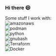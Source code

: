 ### Hi there 😄

Some stuff I work with:  
![amazonaws](https://img.shields.io/badge/amazonaws-232F3E?logo=amazonaws&logoColor=white&style=for-the-badge)  
![podman](https://img.shields.io/badge/podman-892CA0?logo=podman&logoColor=white&style=for-the-badge)  
![python](https://img.shields.io/badge/python-3776AB?logo=python&logoColor=white&style=for-the-badge)  
![gnubash](https://img.shields.io/badge/gnubash-4EAA25?logo=gnubash&logoColor=white&style=for-the-badge)  
![Terraform](https://img.shields.io/badge/terraform-844FBA?logo=terraform&logoColor=white&style=for-the-badge)  
![Docker](https://img.shields.io/badge/docker-2496ED?logo=docker&logoColor=white&style=for-the-badge)  
<!--
![terragrunt](https://img.shields.io/badge/terragrunt-844FBA?logo=terragrunt&logoColor=white&style=for-the-badge)
-->

<!--
**justin-octo/justin-octo** is a ✨ _special_ ✨ repository because its `README.md` (this file) appears on your GitHub profile.

Here are some ideas to get you started:

- 🔭 I’m currently working on ...
- 🌱 I’m currently learning ...
- 👯 I’m looking to collaborate on ...
- 🤔 I’m looking for help with ...
- 💬 Ask me about ...
- 📫 How to reach me: ...
- 😄 Pronouns: ...
- ⚡ Fun fact: ...
-->

